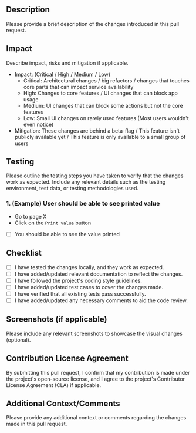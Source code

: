 ## Description
Please provide a brief description of the changes introduced in this pull request.

## Impact
Describe impact, risks and mitigation if applicable.
- Impact: (Critical / High / Medium / Low)
    - Critical: Architectural changes / big refactors / changes that touches core parts that can impact service availability
    - High: Changes to core features / UI changes that can block app usage
    - Medium: UI changes that can block some actions but not the core features
    - Low: Small UI changes on rarely used features (Most users wouldn't even notice)
- Mitigation: These changes are behind a beta-flag / This feature isn't publicly available yet / This feature is only available to a small group of users

## Testing
Please outline the testing steps you have taken to verify that the changes work as expected. Include any relevant details such as the testing environment, test data, or testing methodologies used.

### 1. (Example) User should be able to see printed value
- Go to page X
- Click on the `Print value` button
- [ ] You should be able to see the value printed

## Checklist
- [ ] I have tested the changes locally, and they work as expected.
- [ ] I have added/updated relevant documentation to reflect the changes.
- [ ] I have followed the project's coding style guidelines.
- [ ] I have added/updated test cases to cover the changes made.
- [ ] I have verified that all existing tests pass successfully.
- [ ] I have added/updated any necessary comments to aid the code review.

## Screenshots (if applicable)
Please include any relevant screenshots to showcase the visual changes (optional).

## Contribution License Agreement
By submitting this pull request, I confirm that my contribution is made under the project's open-source license, and I agree to the project's Contributor License Agreement (CLA) if applicable.

## Additional Context/Comments
Please provide any additional context or comments regarding the changes made in this pull request.

